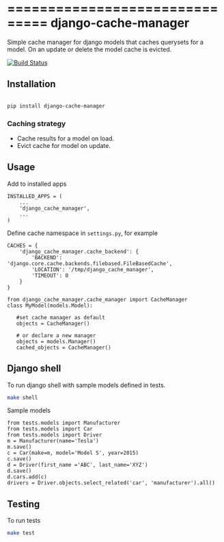 ===============================
django-cache-manager
===============================

Simple cache manager for django models that caches querysets for a model. On an update or delete the model cache is 
evicted.


[![Build Status](https://travis-ci.org/vijaykatam/django-cache-manager.svg?branch=initial)](https://travis-ci.org/vijaykatam/django-cache-manager)

## Installation

```sh

pip install django-cache-manager
```

### Caching strategy
* Cache results for a model on load.
* Evict cache for model on update.


## Usage

Add to installed apps
```
INSTALLED_APPS = (
    ...
    'django_cache_manager',
    ...
)
```
Define cache namespace in `settings.py`, for example

```
CACHES = {
    'django_cache_manager.cache_backend': {
        'BACKEND': 'django.core.cache.backends.filebased.FileBasedCache',
        'LOCATION': '/tmp/django_cache_manager',
        'TIMEOUT': 0
    }
}
```

```
from django_cache_manager.cache_manager import CacheManager
class MyModel(models.Model):
   
   #set cache manager as default
   objects = CacheManager()

   # or declare a new manager
   objects = models.Manager()
   cached_objects = CacheManager()
```   


## Django shell
To run django shell with sample models defined in tests.
```sh
make shell
```
Sample models
```
from tests.models import Manufacturer
from tests.models import Car
from tests.models import Driver
m = Manufacturer(name='Tesla')
m.save()
c = Car(make=m, model='Model S', year=2015)
c.save()
d = Driver(first_name ='ABC', last_name='XYZ')
d.save()
d.cars.add(c)
drivers = Driver.objects.select_related('car', 'manufacturer').all()
```

## Testing 

To run tests

```sh
make test
```



